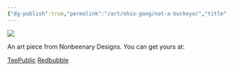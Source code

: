 ```yaml
---
{"dg-publish":true,"permalink":"/art/ohio-gang/not-a-buckeye/","title":"Not A Buckeye","tags":["Art","Ohio"]}
---
```



![](https://baserow-media.ams3.digitaloceanspaces.com/user_files/mOKREKE0Ald0WZUHOYCsOGKfGs3azv33_b91ad8f4873feb5c39ee6cb47507b0951625943a722cdea27d361f56bdcbc94e.png)

An art piece from Nonbeenary Designs. You can get yours at:

[TeePublic]()
[Redbubble]()
